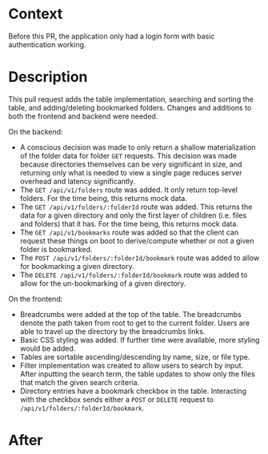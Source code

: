 
# Context

Before this PR, the application only had a login form with basic authentication working.

# Description

This pull request adds the table implementation, searching and sorting the table, and adding/deleting bookmarked folders. Changes and additions to both the frontend and backend were needed.

On the backend:
- A conscious decision was made to only return a shallow materialization of the folder data for folder `GET` requests. This decision was made because directories themselves can be very significant in size, and returning only what is needed to view a single page reduces server overhead and latency significantly.
- The `GET /api/v1/folders` route was added. It only return top-level folders. For the time being, this returns mock data.
- The `GET /api/v1/folders/:folderId` route was added. This returns the data for a given directory and only the first layer of children (i.e. files and folders) that it has. For the time being, this returns mock data.
- The `GET /api/v1/bookmarks` route was added so that the client can request these things on boot to derive/compute whether or not a given folder is bookmarked.
-  The `POST /api/v1/folders/:folderId/bookmark` route was added to allow for bookmarking a given directory.
-  The `DELETE /api/v1/folders/:folderId/bookmark` route was added to allow for the un-bookmarking of a given directory.

On the frontend:
- Breadcrumbs were added at the top of the table. The breadcrumbs denote the path taken from root to get to the current folder. Users are able to travel up the directory by the breadcrumbs links.
- Basic CSS styling was added. If further time were available, more styling would be added.
- Tables are sortable ascending/descending by name, size, or file type.
- Filter implementation was created to allow users to search by input. After inputting the search term, the table updates to show only the files that match the given search criteria.
- Directory entries have a bookmark checkbox in the table. Interacting with the checkbox sends either a `POST` or `DELETE` request to `/api/v1/folders/:folderId/bookmark`.

# After
